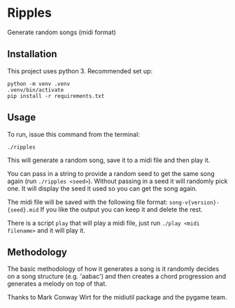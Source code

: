 # Ripples

Generate random songs (midi format)

## Installation

This project uses python 3. Recommended set up:

```
python -m venv .venv
.venv/bin/activate
pip install -r requirements.txt
```

## Usage

To run, issue this command from the terminal:

```
./ripples
```

This will generate a random song, save it to a midi file and then play it.

You can pass in a string to provide a random seed to get the same song again
(run `./ripples <seed>`). Without passing in a seed it will randomly pick one.
It will display the seed it used so you can get the song again.

The midi file will be saved with the following file format:
`song-v{version}-{seed}.mid` If you like the output you can keep it and delete
the rest.

There is a script `play` that will play a midi file, just run
`./play <midi filename>` and it will play it.

## Methodology

The basic methodology of how it generates a song is it randomly decides on a
song structure (e.g. 'aabac') and then creates a chord progression and
generates a melody on top of that.

Thanks to Mark Conway Wirt for the midiutil package and the pygame team.

